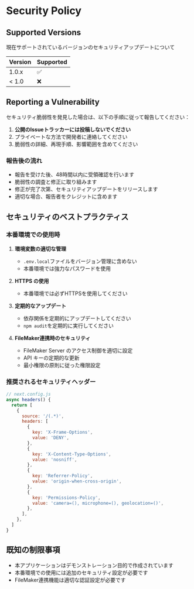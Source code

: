 # Security Policy

## Supported Versions

現在サポートされているバージョンのセキュリティアップデートについて

| Version | Supported          |
| ------- | ------------------ |
| 1.0.x   | :white_check_mark: |
| < 1.0   | :x:                |

## Reporting a Vulnerability

セキュリティ脆弱性を発見した場合は、以下の手順に従って報告してください：

1. **公開のIssueトラッカーには投稿しないでください**
2. プライベートな方法で開発者に連絡してください
3. 脆弱性の詳細、再現手順、影響範囲を含めてください

### 報告後の流れ

- 報告を受けた後、48時間以内に受領確認を行います
- 脆弱性の調査と修正に取り組みます
- 修正が完了次第、セキュリティアップデートをリリースします
- 適切な場合、報告者をクレジットに含めます

## セキュリティのベストプラクティス

### 本番環境での使用時

1. **環境変数の適切な管理**
   - `.env.local`ファイルをバージョン管理に含めない
   - 本番環境では強力なパスワードを使用

2. **HTTPS の使用**
   - 本番環境では必ずHTTPSを使用してください

3. **定期的なアップデート**
   - 依存関係を定期的にアップデートしてください
   - `npm audit`を定期的に実行してください

4. **FileMaker連携時のセキュリティ**
   - FileMaker Server のアクセス制御を適切に設定
   - API キーの定期的な更新
   - 最小権限の原則に従った権限設定

### 推奨されるセキュリティヘッダー

```javascript
// next.config.js
async headers() {
  return [
    {
      source: '/(.*)',
      headers: [
        {
          key: 'X-Frame-Options',
          value: 'DENY',
        },
        {
          key: 'X-Content-Type-Options',
          value: 'nosniff',
        },
        {
          key: 'Referrer-Policy',
          value: 'origin-when-cross-origin',
        },
        {
          key: 'Permissions-Policy',
          value: 'camera=(), microphone=(), geolocation=()',
        },
      ],
    },
  ]
}
```

## 既知の制限事項

- 本アプリケーションはデモンストレーション目的で作成されています
- 本番環境での使用には追加のセキュリティ設定が必要です
- FileMaker連携機能は適切な認証設定が必要です
